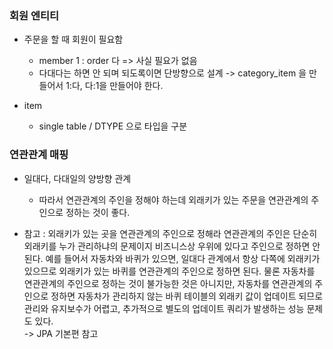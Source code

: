 ### 회원 엔티티 
- 주문을 할 때 회원이 필요함
    + member 1 : order 다 => 사실 필요가 없음 
    + 다대다는 하면 안 되며 되도록이면 단방향으로 설계 -> category_item 을 만들어서 1:다, 다:1을 만들어야 한다.

- item
    + single table / DTYPE 으로 타입을 구분

### 연관관계 매핑
- 일대다, 다대일의 양방향 관계
    + 따라서 연관관계의 주인을 정해야 하는데 외래키가 있는 주문을 연관관계의 주인으로 정하는 것이 좋다.

- 참고 : 외래키가 있는 곳을 연관관계의 주인으로 정해라 
  연관관계의 주인은 단순히 외래키를 누가 관리하냐의 문제이지 비즈니스상 우위에 있다고 주인으로 정하면 안된다.
  예를 들어서 자동차와 바퀴가 있으면, 일대다 관계에서 항상 다쪽에 외래키가 있으므로 외래키가 있는 바퀴를 연관관계의 주인으로 정하면 된다. 
  물론 자동차를 연관관계의 주인으로 정하는 것이 불가능한 것은 아니지만, 자동차를 연관관계의 주인으로 정하면 자동차가 관리하지 않는 바퀴 테이블의 외래키 값이 업데이트 되므로 관리와 유지보수가 어렵고,
  추가적으로 별도의 업데이트 쿼리가 발생하는 성능 문제도 있다. <br>
  -> JPA 기본편 참고
